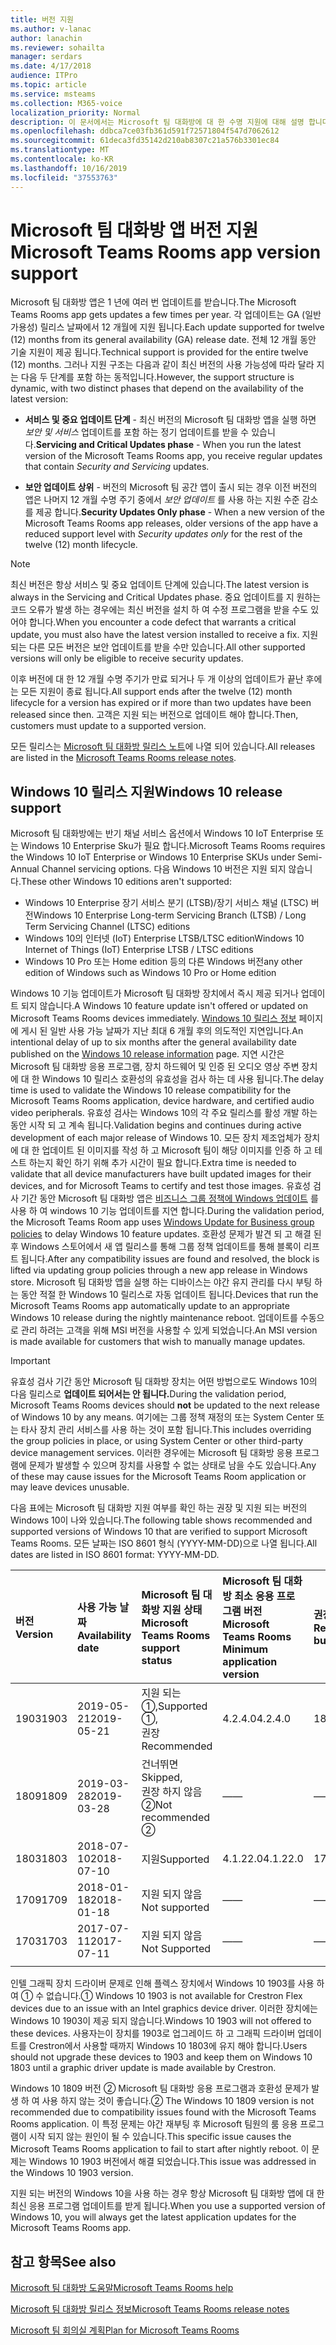 ```yaml
---
title: 버전 지원
ms.author: v-lanac
author: lanachin
ms.reviewer: sohailta
manager: serdars
ms.date: 4/17/2018
audience: ITPro
ms.topic: article
ms.service: msteams
ms.collection: M365-voice
localization_priority: Normal
description: 이 문서에서는 Microsoft 팀 대화방에 대 한 수명 지원에 대해 설명 합니다.
ms.openlocfilehash: ddbca7ce03fb361d591f72571804f547d7062612
ms.sourcegitcommit: 61deca3fd35142d210ab8307c21a576b3301ec84
ms.translationtype: MT
ms.contentlocale: ko-KR
ms.lasthandoff: 10/16/2019
ms.locfileid: "37553763"
---
```

# <a name="microsoft-teams-rooms-app-version-support"></a><span data-ttu-id="1e43b-103">Microsoft 팀 대화방 앱 버전 지원</span><span class="sxs-lookup"><span data-stu-id="1e43b-103">Microsoft Teams Rooms app version support</span></span>
 
<span data-ttu-id="1e43b-104">Microsoft 팀 대화방 앱은 1 년에 여러 번 업데이트를 받습니다.</span><span class="sxs-lookup"><span data-stu-id="1e43b-104">The Microsoft Teams Rooms app gets updates a few times per year.</span></span> <span data-ttu-id="1e43b-105">각 업데이트는 GA (일반 가용성) 릴리스 날짜에서 12 개월에 지원 됩니다.</span><span class="sxs-lookup"><span data-stu-id="1e43b-105">Each update supported for twelve (12) months from its general availability (GA) release date.</span></span> <span data-ttu-id="1e43b-106">전체 12 개월 동안 기술 지원이 제공 됩니다.</span><span class="sxs-lookup"><span data-stu-id="1e43b-106">Technical support is provided for the entire twelve (12) months.</span></span> <span data-ttu-id="1e43b-107">그러나 지원 구조는 다음과 같이 최신 버전의 사용 가능성에 따라 달라 지는 다음 두 단계를 포함 하는 동적입니다.</span><span class="sxs-lookup"><span data-stu-id="1e43b-107">However, the support structure is dynamic, with two distinct phases that depend on the availability of the latest version:</span></span>

- <span data-ttu-id="1e43b-108">**서비스 및 중요 업데이트 단계** \- 최신 버전의 Microsoft 팀 대화방 앱을 실행 하면 *보안 및 서비스* 업데이트를 포함 하는 정기 업데이트를 받을 수 있습니다.</span><span class="sxs-lookup"><span data-stu-id="1e43b-108">**Servicing and Critical Updates phase** \- When you run the latest version of the Microsoft Teams Rooms app, you receive regular updates that contain *Security and Servicing* updates.</span></span>

- <span data-ttu-id="1e43b-109">**보안 업데이트 상위** \- 버전의 Microsoft 팀 공간 앱이 출시 되는 경우 이전 버전의 앱은 나머지 12 개월 수명 주기 중에서 *보안 업데이트* 를 사용 하는 지원 수준 감소를 제공 합니다.</span><span class="sxs-lookup"><span data-stu-id="1e43b-109">**Security Updates Only phase** \- When a new version of the Microsoft Teams Rooms app releases, older versions of the app have a reduced support level with *Security updates only* for the rest of the twelve (12) month lifecycle.</span></span>

> [!NOTE]
> <span data-ttu-id="1e43b-110">최신 버전은 항상 서비스 및 중요 업데이트 단계에 있습니다.</span><span class="sxs-lookup"><span data-stu-id="1e43b-110">The latest version is always in the Servicing and Critical Updates phase.</span></span> <span data-ttu-id="1e43b-111">중요 업데이트를 지 원하는 코드 오류가 발생 하는 경우에는 최신 버전을 설치 하 여 수정 프로그램을 받을 수도 있어야 합니다.</span><span class="sxs-lookup"><span data-stu-id="1e43b-111">When you encounter a code defect that warrants a critical update, you must also have the latest version installed to receive a fix.</span></span> <span data-ttu-id="1e43b-112">지원 되는 다른 모든 버전은 보안 업데이트를 받을 수만 있습니다.</span><span class="sxs-lookup"><span data-stu-id="1e43b-112">All other supported versions will only be eligible to receive security updates.</span></span>

<span data-ttu-id="1e43b-113">이후 버전에 대 한 12 개월 수명 주기가 만료 되거나 두 개 이상의 업데이트가 끝난 후에는 모든 지원이 종료 됩니다.</span><span class="sxs-lookup"><span data-stu-id="1e43b-113">All support ends after the twelve (12) month lifecycle for a version has expired or if more than two updates have been released since then.</span></span> <span data-ttu-id="1e43b-114">고객은 지원 되는 버전으로 업데이트 해야 합니다.</span><span class="sxs-lookup"><span data-stu-id="1e43b-114">Then, customers must update to a supported version.</span></span>

<span data-ttu-id="1e43b-115">모든 릴리스는 [Microsoft 팀 대화방 릴리스 노트](srs2-release-note.md)에 나열 되어 있습니다.</span><span class="sxs-lookup"><span data-stu-id="1e43b-115">All releases are listed in the [Microsoft Teams Rooms release notes](srs2-release-note.md).</span></span>

## <a name="windows-10-release-support"></a><span data-ttu-id="1e43b-116">Windows 10 릴리스 지원</span><span class="sxs-lookup"><span data-stu-id="1e43b-116">Windows 10 release support</span></span>

<span data-ttu-id="1e43b-117">Microsoft 팀 대화방에는 반기 채널 서비스 옵션에서 Windows 10 IoT Enterprise 또는 Windows 10 Enterprise Sku가 필요 합니다.</span><span class="sxs-lookup"><span data-stu-id="1e43b-117">Microsoft Teams Rooms requires the  Windows 10 IoT Enterprise or Windows 10 Enterprise SKUs under Semi-Annual Channel servicing options.</span></span> <span data-ttu-id="1e43b-118">다음 Windows 10 버전은 지원 되지 않습니다.</span><span class="sxs-lookup"><span data-stu-id="1e43b-118">These other Windows 10 editions aren't supported:</span></span>

- <span data-ttu-id="1e43b-119">Windows 10 Enterprise 장기 서비스 분기 (LTSB)/장기 서비스 채널 (LTSC) 버전</span><span class="sxs-lookup"><span data-stu-id="1e43b-119">Windows 10 Enterprise Long-term Servicing Branch (LTSB) / Long Term Servicing Channel (LTSC) editions</span></span>
- <span data-ttu-id="1e43b-120">Windows 10의 인터넷 (IoT) Enterprise LTSB/LTSC edition</span><span class="sxs-lookup"><span data-stu-id="1e43b-120">Windows 10 Internet of Things (IoT) Enterprise LTSB / LTSC editions</span></span>
- <span data-ttu-id="1e43b-121">Windows 10 Pro 또는 Home edition 등의 다른 Windows 버전</span><span class="sxs-lookup"><span data-stu-id="1e43b-121">any other edition of Windows such as Windows 10 Pro or Home edition</span></span>

<span data-ttu-id="1e43b-122">Windows 10 기능 업데이트가 Microsoft 팀 대화방 장치에서 즉시 제공 되거나 업데이트 되지 않습니다.</span><span class="sxs-lookup"><span data-stu-id="1e43b-122">A Windows 10 feature update isn't offered or updated on Microsoft Teams Rooms devices immediately.</span></span> <span data-ttu-id="1e43b-123">[Windows 10 릴리스 정보](https://docs.microsoft.com/windows/release-information/) 페이지에 게시 된 일반 사용 가능 날짜가 지난 최대 6 개월 후의 의도적인 지연입니다.</span><span class="sxs-lookup"><span data-stu-id="1e43b-123">An intentional delay of up to six months after the general availability date published on the [Windows 10 release information](https://docs.microsoft.com/windows/release-information/) page.</span></span> <span data-ttu-id="1e43b-124">지연 시간은 Microsoft 팀 대화방 응용 프로그램, 장치 하드웨어 및 인증 된 오디오 영상 주변 장치에 대 한 Windows 10 릴리스 호환성의 유효성을 검사 하는 데 사용 됩니다.</span><span class="sxs-lookup"><span data-stu-id="1e43b-124">The delay time is used to validate the Windows 10 release compatibility for the Microsoft Teams Rooms application, device hardware, and certified audio video peripherals.</span></span> <span data-ttu-id="1e43b-125">유효성 검사는 Windows 10의 각 주요 릴리스를 활성 개발 하는 동안 시작 되 고 계속 됩니다.</span><span class="sxs-lookup"><span data-stu-id="1e43b-125">Validation begins and continues during active development of each major release of Windows 10.</span></span> <span data-ttu-id="1e43b-126">모든 장치 제조업체가 장치에 대 한 업데이트 된 이미지를 작성 하 고 Microsoft 팀이 해당 이미지를 인증 하 고 테스트 하는지 확인 하기 위해 추가 시간이 필요 합니다.</span><span class="sxs-lookup"><span data-stu-id="1e43b-126">Extra time is needed to validate that all device manufacturers have built updated images for their devices, and for Microsoft Teams to certify and test those images.</span></span> <span data-ttu-id="1e43b-127">유효성 검사 기간 동안 Microsoft 팀 대화방 앱은 [비즈니스 그룹 정책에 Windows 업데이트](https://docs.microsoft.com/windows/deployment/update/waas-manage-updates-wufb) 를 사용 하 여 windows 10 기능 업데이트를 지연 합니다.</span><span class="sxs-lookup"><span data-stu-id="1e43b-127">During the validation period, the Microsoft Teams Room app  uses  [Windows Update for Business group policies](https://docs.microsoft.com/windows/deployment/update/waas-manage-updates-wufb) to delay Windows 10 feature updates.</span></span> <span data-ttu-id="1e43b-128">호환성 문제가 발견 되 고 해결 된 후 Windows 스토어에서 새 앱 릴리스를 통해 그룹 정책 업데이트를 통해 블록이 리프트 됩니다.</span><span class="sxs-lookup"><span data-stu-id="1e43b-128">After any compatibility issues are found and resolved, the block is lifted via updating group policies through a new app release in Windows store.</span></span> <span data-ttu-id="1e43b-129">Microsoft 팀 대화방 앱을 실행 하는 디바이스는 야간 유지 관리를 다시 부팅 하는 동안 적절 한 Windows 10 릴리스로 자동 업데이트 됩니다.</span><span class="sxs-lookup"><span data-stu-id="1e43b-129">Devices that run the Microsoft Teams Rooms app automatically update to an appropriate Windows 10 release during the nightly maintenance reboot.</span></span> <span data-ttu-id="1e43b-130">업데이트를 수동으로 관리 하려는 고객을 위해 MSI 버전을 사용할 수 있게 되었습니다.</span><span class="sxs-lookup"><span data-stu-id="1e43b-130">An MSI version is made available for customers that wish to manually manage updates.</span></span>  

> [!IMPORTANT]
> <span data-ttu-id="1e43b-131">유효성 검사 기간 동안 Microsoft 팀 대화방 장치는 어떤 방법으로도 Windows 10의 다음 릴리스로 **업데이트 되어서는 안 됩니다.**</span><span class="sxs-lookup"><span data-stu-id="1e43b-131">During the validation period, Microsoft Teams Rooms devices should **not** be updated to the next release of Windows 10 by any means.</span></span> <span data-ttu-id="1e43b-132">여기에는 그룹 정책 재정의 또는 System Center 또는 타사 장치 관리 서비스를 사용 하는 것이 포함 됩니다.</span><span class="sxs-lookup"><span data-stu-id="1e43b-132">This includes overriding the group policies in place, or using System Center or other third-party device management services.</span></span> <span data-ttu-id="1e43b-133">이러한 경우에는 Microsoft 팀 대화방 응용 프로그램에 문제가 발생할 수 있으며 장치를 사용할 수 없는 상태로 남을 수도 있습니다.</span><span class="sxs-lookup"><span data-stu-id="1e43b-133">Any of these may cause issues for the Microsoft Teams Room application or may leave devices unusable.</span></span>  

<span data-ttu-id="1e43b-134">다음 표에는 Microsoft 팀 대화방 지원 여부를 확인 하는 권장 및 지원 되는 버전의 Windows 10이 나와 있습니다.</span><span class="sxs-lookup"><span data-stu-id="1e43b-134">The following table shows recommended and supported versions of Windows 10 that are verified to support Microsoft Teams Rooms.</span></span> <span data-ttu-id="1e43b-135">모든 날짜는 ISO 8601 형식 (YYYY-MM-DD)으로 나열 됩니다.</span><span class="sxs-lookup"><span data-stu-id="1e43b-135">All dates are listed in ISO 8601 format: YYYY-MM-DD.</span></span>

|<span data-ttu-id="1e43b-136">버전</span><span class="sxs-lookup"><span data-stu-id="1e43b-136">Version</span></span>  |<span data-ttu-id="1e43b-137">사용 가능 날짜</span><span class="sxs-lookup"><span data-stu-id="1e43b-137">Availability date</span></span>   |<span data-ttu-id="1e43b-138">Microsoft 팀 대화방 지원 상태</span><span class="sxs-lookup"><span data-stu-id="1e43b-138">Microsoft Teams Rooms support status</span></span>   |<span data-ttu-id="1e43b-139">Microsoft 팀 대화방 최소 응용 프로그램 버전</span><span class="sxs-lookup"><span data-stu-id="1e43b-139">Microsoft Teams Rooms Minimum application version</span></span> | <span data-ttu-id="1e43b-140">권장 OS 빌드</span><span class="sxs-lookup"><span data-stu-id="1e43b-140">Recommended OS build</span></span>  |
|:---  |:---       |:---                                  |:---     |:---     |
| <span data-ttu-id="1e43b-141">1903</span><span class="sxs-lookup"><span data-stu-id="1e43b-141">1903</span></span> |<span data-ttu-id="1e43b-142">2019-05-21</span><span class="sxs-lookup"><span data-stu-id="1e43b-142">2019-05-21</span></span> |<span data-ttu-id="1e43b-143">지원 되는 &#x2780;,</span><span class="sxs-lookup"><span data-stu-id="1e43b-143">Supported &#x2780;,</span></span> <br/><span data-ttu-id="1e43b-144">권장</span><span class="sxs-lookup"><span data-stu-id="1e43b-144">Recommended</span></span>  |<span data-ttu-id="1e43b-145">4.2.4.0</span><span class="sxs-lookup"><span data-stu-id="1e43b-145">4.2.4.0</span></span> |<span data-ttu-id="1e43b-146">18362.356</span><span class="sxs-lookup"><span data-stu-id="1e43b-146">18362.356</span></span> |
| <span data-ttu-id="1e43b-147">1809</span><span class="sxs-lookup"><span data-stu-id="1e43b-147">1809</span></span> |<span data-ttu-id="1e43b-148">2019-03-28</span><span class="sxs-lookup"><span data-stu-id="1e43b-148">2019-03-28</span></span> |<span data-ttu-id="1e43b-149">건너뛰면</span><span class="sxs-lookup"><span data-stu-id="1e43b-149">Skipped,</span></span> <br/><span data-ttu-id="1e43b-150">권장 하지 않음 &#x2781;</span><span class="sxs-lookup"><span data-stu-id="1e43b-150">Not recommended &#x2781;</span></span>|<span data-ttu-id="1e43b-151">&#x2014;</span><span class="sxs-lookup"><span data-stu-id="1e43b-151">&#x2014;</span></span> |<span data-ttu-id="1e43b-152">&#x2014;</span><span class="sxs-lookup"><span data-stu-id="1e43b-152">&#x2014;</span></span> |
| <span data-ttu-id="1e43b-153">1803</span><span class="sxs-lookup"><span data-stu-id="1e43b-153">1803</span></span> |<span data-ttu-id="1e43b-154">2018-07-10</span><span class="sxs-lookup"><span data-stu-id="1e43b-154">2018-07-10</span></span> |<span data-ttu-id="1e43b-155">지원</span><span class="sxs-lookup"><span data-stu-id="1e43b-155">Supported</span></span>                             |<span data-ttu-id="1e43b-156">4.1.22.0</span><span class="sxs-lookup"><span data-stu-id="1e43b-156">4.1.22.0</span></span> |<span data-ttu-id="1e43b-157">17134.191</span><span class="sxs-lookup"><span data-stu-id="1e43b-157">17134.191</span></span>|
| <span data-ttu-id="1e43b-158">1709</span><span class="sxs-lookup"><span data-stu-id="1e43b-158">1709</span></span> |<span data-ttu-id="1e43b-159">2018-01-18</span><span class="sxs-lookup"><span data-stu-id="1e43b-159">2018-01-18</span></span> |<span data-ttu-id="1e43b-160">지원 되지 않음</span><span class="sxs-lookup"><span data-stu-id="1e43b-160">Not supported</span></span>                         |<span data-ttu-id="1e43b-161">&#x2014;</span><span class="sxs-lookup"><span data-stu-id="1e43b-161">&#x2014;</span></span> |<span data-ttu-id="1e43b-162">&#x2014;</span><span class="sxs-lookup"><span data-stu-id="1e43b-162">&#x2014;</span></span> |
| <span data-ttu-id="1e43b-163">1703</span><span class="sxs-lookup"><span data-stu-id="1e43b-163">1703</span></span> |<span data-ttu-id="1e43b-164">2017-07-11</span><span class="sxs-lookup"><span data-stu-id="1e43b-164">2017-07-11</span></span> |<span data-ttu-id="1e43b-165">지원 되지 않음</span><span class="sxs-lookup"><span data-stu-id="1e43b-165">Not Supported</span></span>                         |<span data-ttu-id="1e43b-166">&#x2014;</span><span class="sxs-lookup"><span data-stu-id="1e43b-166">&#x2014;</span></span> |<span data-ttu-id="1e43b-167">&#x2014;</span><span class="sxs-lookup"><span data-stu-id="1e43b-167">&#x2014;</span></span> |
||||||

<span data-ttu-id="1e43b-168">인텔 그래픽 장치 드라이버 문제로 인해 플렉스 장치에서 Windows 10 1903를 사용 하 여 &#x2780; 수 없습니다.</span><span class="sxs-lookup"><span data-stu-id="1e43b-168">&#x2780; Windows 10 1903 is not available for Crestron Flex devices due to an issue with an Intel graphics device driver.</span></span> <span data-ttu-id="1e43b-169">이러한 장치에는 Windows 10 1903이 제공 되지 않습니다.</span><span class="sxs-lookup"><span data-stu-id="1e43b-169">Windows 10 1903 will not offered to these devices.</span></span> <span data-ttu-id="1e43b-170">사용자는이 장치를 1903로 업그레이드 하 고 그래픽 드라이버 업데이트를 Crestron에서 사용할 때까지 Windows 10 1803에 유지 해야 합니다.</span><span class="sxs-lookup"><span data-stu-id="1e43b-170">Users should not upgrade these devices to 1903 and keep them on Windows 10 1803 until a graphic driver update is made available by Crestron.</span></span> 

<span data-ttu-id="1e43b-171">Windows 10 1809 버전 &#x2781; Microsoft 팀 대화방 응용 프로그램과 호환성 문제가 발생 하 여 사용 하지 않는 것이 좋습니다.</span><span class="sxs-lookup"><span data-stu-id="1e43b-171">&#x2781; The Windows 10 1809 version is not recommended due to compatibility issues found with the Microsoft Teams Rooms application.</span></span> <span data-ttu-id="1e43b-172">이 특정 문제는 야간 재부팅 후 Microsoft 팀원의 룸 응용 프로그램이 시작 되지 않는 원인이 될 수 있습니다.</span><span class="sxs-lookup"><span data-stu-id="1e43b-172">This specific issue causes the Microsoft Teams Rooms application to fail to start after nightly reboot.</span></span> <span data-ttu-id="1e43b-173">이 문제는 Windows 10 1903 버전에서 해결 되었습니다.</span><span class="sxs-lookup"><span data-stu-id="1e43b-173">This issue was addressed in the Windows 10 1903 version.</span></span>  

<span data-ttu-id="1e43b-174">지원 되는 버전의 Windows 10을 사용 하는 경우 항상 Microsoft 팀 대화방 앱에 대 한 최신 응용 프로그램 업데이트를 받게 됩니다.</span><span class="sxs-lookup"><span data-stu-id="1e43b-174">When you use a supported version of Windows 10, you will always get the latest application updates for the Microsoft Teams Rooms app.</span></span>  

## <a name="see-also"></a><span data-ttu-id="1e43b-175">참고 항목</span><span class="sxs-lookup"><span data-stu-id="1e43b-175">See also</span></span>

[<span data-ttu-id="1e43b-176">Microsoft 팀 대화방 도움말</span><span class="sxs-lookup"><span data-stu-id="1e43b-176">Microsoft Teams Rooms help</span></span>](https://support.office.com/en-us/article/Skype-Room-Systems-version-2-help-e667f40e-5aab-40c1-bd68-611fe0002ba2)

[<span data-ttu-id="1e43b-177">Microsoft 팀 대화방 릴리스 정보</span><span class="sxs-lookup"><span data-stu-id="1e43b-177">Microsoft Teams Rooms release notes</span></span>](srs2-release-note.md)

[<span data-ttu-id="1e43b-178">Microsoft 팀 회의실 계획</span><span class="sxs-lookup"><span data-stu-id="1e43b-178">Plan for Microsoft Teams Rooms</span></span>](skype-room-systems-v2-0.md)
